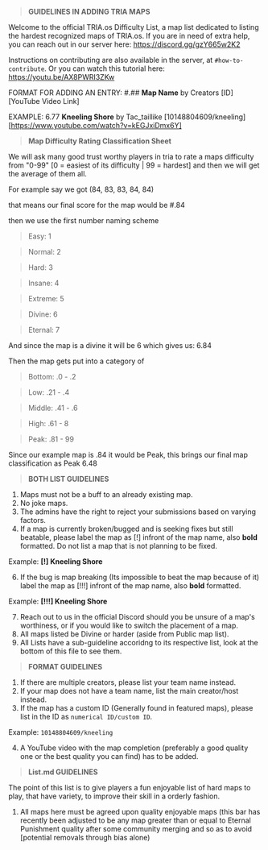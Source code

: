 > **GUIDELINES IN ADDING TRIA MAPS**

Welcome to the official TRIA.os Difficulty List, a map list dedicated 
to listing the hardest recognized maps of TRIA.os. If you are in need
of extra help, you can reach out in our server here:
https://discord.gg/gzY665w2K2

Instructions on contributing are also available in the server, at `#how-to-contribute`.
Or you can watch this tutorial here:  https://youtu.be/AX8PWRI3ZKw

FORMAT FOR ADDING AN ENTRY:
#.## **Map Name** by Creators [ID] [YouTube Video Link]

EXAMPLE:
6.77 **Kneeling Shore** by Tac_taillike [10148804609/kneeling] [https://www.youtube.com/watch?v=kEGJxiDmx6Y]

> **Map Difficulty Rating Classification Sheet**

We will ask many good trust worthy players in tria to rate a maps difficulty from "0-99" [0 = easiest of its difficulty | 99 = hardest] and then we will get the average of them all.

For example say we got (84, 83, 83, 84, 84)

that means our final score for the map would be #.84

then we use the first number naming scheme

>Easy: 1

>Normal: 2

>Hard: 3

>Insane: 4

>Extreme: 5

>Divine: 6

>Eternal: 7

And since the map is a divine it will be 6 which gives us:
6.84

Then the map gets put into a category of

>Bottom: .0 - .2

>Low: .21 - .4

>Middle: .41 - .6

>High: .61 - 8

>Peak: .81 - 99

Since our example map is .84 it would be Peak, this brings our final map classification as
Peak 6.48

> **BOTH LIST GUIDELINES**
1. Maps must not be a buff to an already existing map.
2. No joke maps.
3. The admins have the right to reject your submissions based on varying factors.
4. If a map is currently broken/bugged and is seeking fixes but still beatable, please label the map as [!] infront of the map name, also **bold** formatted. Do not list a map that is not planning to be fixed.

Example: **[!] Kneeling Shore**

6. If the bug is map breaking (Its impossible to beat the map because of it) label the map as [!!!] infront of the map name, also **bold** formatted.

Example: **[!!!] Kneeling Shore**

7. Reach out to us in the official Discord should you be unsure of a map's worthiness, or if you would like to switch the placement of a map.
8. All maps listed be Divine or harder (aside from Public map list).
9. All Lists have a sub-guideline accoridng to its respective list, look at the bottom of this file to see them.

> **FORMAT GUIDELINES**
1. If there are multiple creators, please list your team name instead.
2. If your map does not have a team name, list the main creator/host instead.
3. If the map has a custom ID (Generally found in featured maps), please list in the ID as `numerical ID/custom ID`. 

Example: `10148804609/kneeling`

4. A YouTube video with the map completion (preferably a good quality one or the best quality you can find) has to be added.


> **List.md GUIDELINES**

The point of this list is to give players a fun enjoyable list of hard maps to play, that have variety, to improve their skill in a orderly fashion.

1. All maps here must be agreed upon quality enjoyable maps (this bar has recently been adjusted to be any map greater than or equal to Eternal Punishment quality after some community merging and so as to avoid [potential removals through bias alone)
